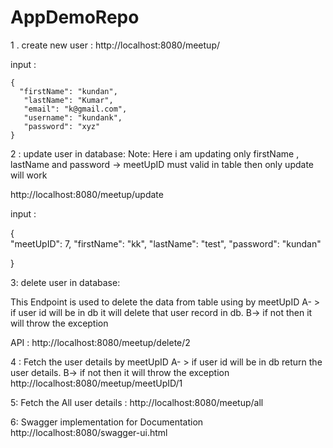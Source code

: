 # AppDemoRepo

1 . create new user : 
http://localhost:8080/meetup/

input :
	
	{
	  "firstName": "kundan",
       "lastName": "Kumar",
       "email": "k@gmail.com",
       "username": "kundank",
       "password": "xyz"
	}



2 : update user in database:
Note: Here i am updating only firstName , lastName and password
	-> meetUpID must valid in table then only update will work

http://localhost:8080/meetup/update

input :

{	
  "meetUpID": 7,
  "firstName": "kk",
  "lastName": "test",
  "password": "kundan"

}



3: delete user in database:

 This Endpoint is used to delete the data from table using by meetUpID 
 A- > if user id will be in db it will delete that user record in db.
 B-> if not then it will throw the exception	
 
 API : http://localhost:8080/meetup/delete/2




4 : Fetch the user details by meetUpID
 A- > if user id will be in db return the user details.
 B-> if not then it will throw the exception	
http://localhost:8080/meetup/meetUpID/1




5: Fetch the All user details :
http://localhost:8080/meetup/all


6: Swagger implementation for Documentation
http://localhost:8080/swagger-ui.html





